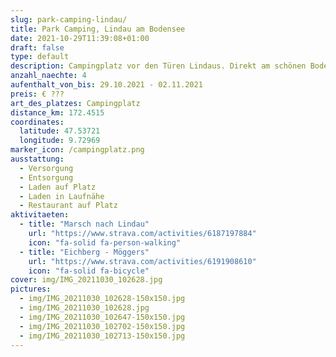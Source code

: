 ```yaml
---
slug: park-camping-lindau/
title: Park Camping, Lindau am Bodensee
date: 2021-10-29T11:39:08+01:00
draft: false
type: default
description: Campingplatz vor den Türen Lindaus. Direkt am schönen Bodensee gelegen. Alles vorhanden was es braucht.
anzahl_naechte: 4
aufenthalt_von_bis: 29.10.2021 - 02.11.2021
preis: € ???
art_des_platzes: Campingplatz
distance_km: 172.4515
coordinates:
  latitude: 47.53721
  longitude: 9.72969
marker_icon: /campingplatz.png
ausstattung:
  - Versorgung
  - Entsorgung
  - Laden auf Platz
  - Laden in Laufnähe
  - Restaurant auf Platz
aktivitaeten:
  - title: "Marsch nach Lindau"
    url: "https://www.strava.com/activities/6187197884"
    icon: "fa-solid fa-person-walking"
  - title: "Eichberg - Möggers"
    url: "https://www.strava.com/activities/6191908610"
    icon: "fa-solid fa-bicycle"
cover: img/IMG_20211030_102628.jpg
pictures:
  - img/IMG_20211030_102628-150x150.jpg
  - img/IMG_20211030_102628.jpg
  - img/IMG_20211030_102647-150x150.jpg
  - img/IMG_20211030_102702-150x150.jpg
  - img/IMG_20211030_102713-150x150.jpg
---
```

